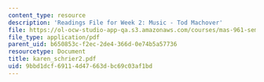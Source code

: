 ```yaml
---
content_type: resource
description: 'Readings File for Week 2: Music - Tod Machover'
file: https://ol-ocw-studio-app-qa.s3.amazonaws.com/courses/mas-961-seminar-on-deep-engagement-fall-2004/9bbd1dcf69114d47663dbc69c03af1bd_karen_schrier2.pdf
file_type: application/pdf
parent_uid: b650853c-f2ec-2de4-366d-0e74b5a57736
resourcetype: Document
title: karen_schrier2.pdf
uid: 9bbd1dcf-6911-4d47-663d-bc69c03af1bd
---
```

